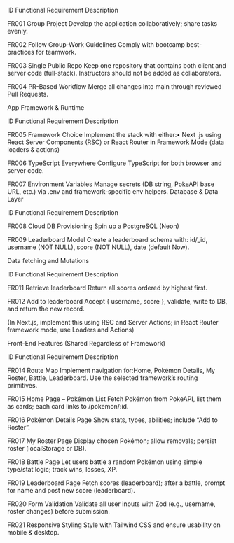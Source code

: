 ID	Functional Requirement	Description

FR001	Group Project	Develop the application collaboratively; share tasks evenly.

FR002	Follow Group-Work Guidelines	Comply with bootcamp best-practices for teamwork.

FR003	Single Public Repo	Keep one repository that contains both client and server code (full-stack). Instructors should not be added as collaborators.

FR004	PR-Based Workflow	Merge all changes into main through reviewed Pull Requests.

App Framework & Runtime

ID	Functional Requirement	Description

FR005	Framework Choice	Implement the stack with either:• Next .js using React Server Components (RSC) or React Router in Framework Mode (data loaders & actions)

FR006	TypeScript Everywhere	Configure TypeScript for both browser and server code.

FR007	Environment Variables	Manage secrets (DB string, PokeAPI base URL, etc.) via .env and framework-specific env helpers.
Database & Data Layer

ID	Functional Requirement	Description

FR008	Cloud DB Provisioning	Spin up a PostgreSQL (Neon)

FR009	Leaderboard Model	Create a leaderboard schema with: id/_id, username (NOT NULL), score (NOT NULL), date (default Now).

Data fetching and Mutations

ID	Functional Requirement	Description

FR011	Retrieve leaderboard	Return all scores ordered by highest first.

FR012	Add to leaderboard	Accept { username, score }, validate, write to DB, and return the new record.

(In Next.js, implement this using RSC and Server Actions; in React Router framework mode, use Loaders and Actions)

Front-End Features (Shared Regardless of Framework)

ID	Functional Requirement	Description

FR014	Route Map	Implement navigation for:Home, Pokémon Details, My Roster, Battle, Leaderboard. Use the selected framework’s routing primitives.

FR015	Home Page – Pokémon List	Fetch Pokémon from PokeAPI, list them as cards; each card links to /pokemon/:id.

FR016	Pokémon Details Page	Show stats, types, abilities; include “Add to Roster”.

FR017	My Roster Page	Display chosen Pokémon; allow removals; persist roster (localStorage or DB).

FR018	Battle Page	Let users battle a random Pokémon using simple type/stat logic; track wins, losses, XP.

FR019	Leaderboard Page	Fetch scores (leaderboard); after a battle, prompt for name and post new score (leaderboard).

FR020	Form Validation	Validate all user inputs with Zod (e.g., username, roster changes) before submission.

FR021	Responsive Styling	Style with Tailwind CSS and ensure usability on mobile & desktop.